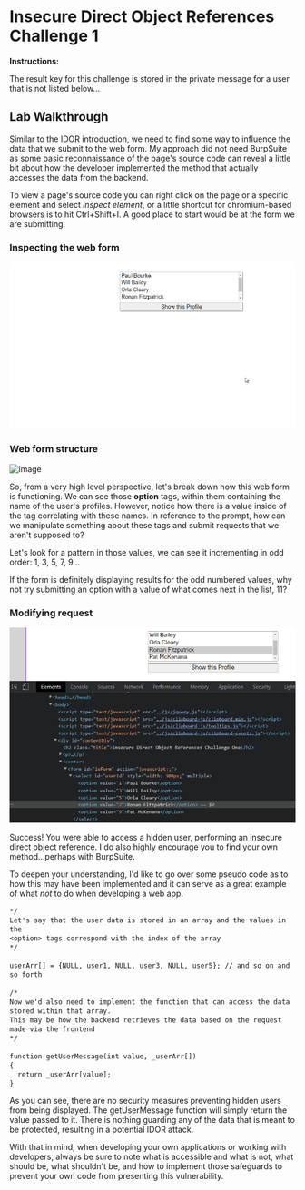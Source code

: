 # Insecure Direct Object References Challenge 1

**Instructions:**

The result key for this challenge is stored in the private message for a user that is not listed below...

## Lab Walkthrough

Similar to the IDOR introduction, we need to find some way to influence the data that we submit to the web form. My approach did not need BurpSuite as some basic reconnaissance of the page's source code can reveal a little bit about how the developer implemented the method that actually accesses the data from the backend. 

To view a page's source code you can right click on the page or a specific element and select *inspect element*, or a little shortcut for chromium-based browsers is to hit Ctrl+Shift+I. A good place to start would be at the form we are submitting.

### Inspecting the web form
<img src="https://github.com/colton-gabertan/SecurityShepherdLabs/blob/IDOR-Challenge-1/IDORchallenge1.gif">

### Web form structure
![image](https://user-images.githubusercontent.com/66766340/146166359-a26bb5b0-27a5-43c4-83c7-af228ad97901.png)

So, from a very high level perspective, let's break down how this web form is functioning. We can see those **option** tags, within them containing the name of the user's profiles. However, notice how there is a value inside of the tag correlating with these names. In reference to the prompt, how can we manipulate something about these tags and submit requests that we aren't supposed to?

Let's look for a pattern in those values, we can see it incrementing in odd order: 1, 3, 5, 7, 9...

If the form is definitely displaying results for the odd numbered values, why not try submitting an option with a value of what comes next in the list, 11?

### Modifying request
<img src="https://github.com/colton-gabertan/SecurityShepherdLabs/blob/IDOR-Challenge-1/IDORchallenge1-1.gif">

Success! You were able to access a hidden user, performing an insecure direct object reference. I do also highly encourage you to find your own method...perhaps with BurpSuite.

To deepen your understanding, I'd like to go over some pseudo code as to how this may have been implemented and it can serve as a great example of what *not* to do when developing a web app.

```
*/
Let's say that the user data is stored in an array and the values in the
<option> tags correspond with the index of the array
*/

userArr[] = {NULL, user1, NULL, user3, NULL, user5}; // and so on and so forth

/*
Now we'd also need to implement the function that can access the data stored within that array.
This may be how the backend retrieves the data based on the request made via the frontend
*/

function getUserMessage(int value, _userArr[])
{
  return _userArr[value];
}
```

As you can see, there are no security measures preventing hidden users from being displayed. The getUserMessage function will simply return the value passed to it. There is nothing guarding any of the data that is meant to be protected, resulting in a potential IDOR attack.

With that in mind, when developing your own applications or working with developers, always be sure to note what is accessible and what is not, what should be, what shouldn't be, and how to implement those safeguards to prevent your own code from presenting this vulnerability.

